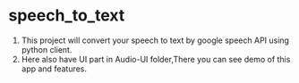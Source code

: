 # speech_to_text

1. This project will convert your speech to text by google speech API using python client.
2. Here also have UI part in Audio-UI folder,There you can see demo of this app and features.
